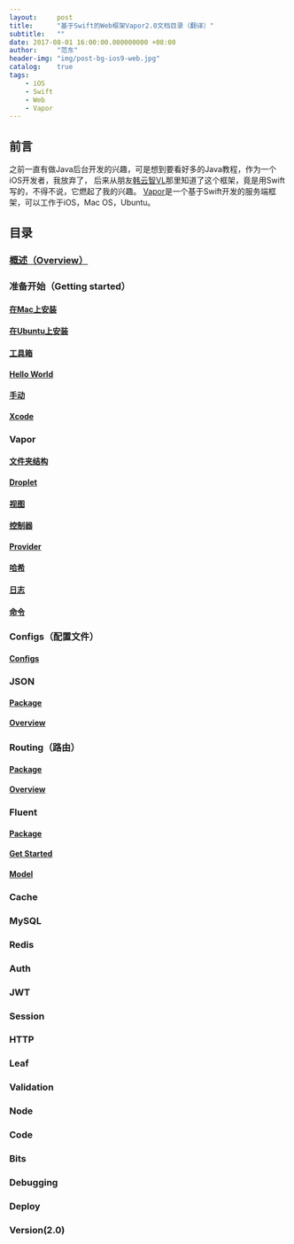 ```yaml
---
layout:     post
title:      "基于Swift的Web框架Vapor2.0文档目录（翻译）"
subtitle:   ""
date: 2017-08-01 16:00:00.000000000 +08:00
author:     "范东"
header-img: "img/post-bg-ios9-web.jpg"
catalog:    true
tags:
    - iOS
    - Swift
    - Web
    - Vapor
---
```

## 前言
之前一直有做Java后台开发的兴趣，可是想到要看好多的Java教程，作为一个iOS开发者，我放弃了，
后来从朋友[韩云智VL](http://www.jianshu.com/u/92f7630a351b)那里知道了这个框架，竟是用Swift写的，不得不说，它燃起了我的兴趣。
[Vapor](http://vapor.codes)是一个基于Swift开发的服务端框架，可以工作于iOS，Mac OS，Ubuntu。
## 目录
### [概述（Overview）](http://www.jianshu.com/p/0c0c6554e472)
### 准备开始（Getting started）
#### [在Mac上安装](http://blog.fandong.me/2017/08/03/iOS-SwiftVaporWeb01/)
#### [在Ubuntu上安装](http://blog.fandong.me/2017/08/04/iOS-SwiftVaporWeb02/)
#### [工具箱](http://blog.fandong.me/2017/08/04/iOS-SwiftVaporWeb03/)
#### [Hello World](http://blog.fandong.me/2017/08/04/iOS-SwiftVaporWeb04/)
#### [手动](http://blog.fandong.me/2017/08/06/iOS-SwiftVaporWeb05/)
#### [Xcode](http://blog.fandong.me/2017/08/06/iOS-SwiftVaporWeb06/)
### Vapor
#### [文件夹结构](http://www.jianshu.com/p/a5681ecd0c43)
#### [Droplet](http://www.jianshu.com/p/a7df79df30b7)
#### [视图](http://www.jianshu.com/p/eff525cad446)
#### [控制器](http://www.jianshu.com/p/2db6fe8579d8)
#### [Provider](http://www.jianshu.com/p/f97612a271b1)
#### [哈希](http://www.jianshu.com/p/d07092711b3f)
#### [日志](http://www.jianshu.com/p/84558b3de9e5)
#### [命令](http://www.jianshu.com/p/1655275acfa8)
### Configs（配置文件）
#### [Configs](http://blog.fandong.me/2017/08/07/iOS-SwiftVaporWeb07/)
### JSON
#### [Package](http://www.jianshu.com/p/87a42c06df7d)
#### [Overview](http://www.jianshu.com/p/95430b8e6026)
### Routing（路由）
#### [Package](http://blog.fandong.me/2017/08/08/iOS-SwiftVaporWeb08/)
#### [Overview](http://blog.fandong.me/2017/08/09/iOS-SwiftVaporWeb09/)
### Fluent
#### [Package](http://www.jianshu.com/p/5a2f6965f73b)
#### [Get Started](http://www.jianshu.com/p/f590e6449e47)
#### [Model](http://www.jianshu.com/p/a919cd994f5b)
### Cache
### MySQL
### Redis
### Auth
### JWT
### Session
### HTTP
### Leaf
### Validation
### Node
### Code
### Bits
### Debugging
### Deploy
### Version(2.0)


